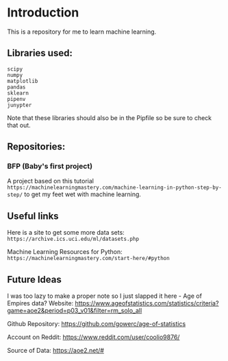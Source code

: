# Introduction

This is a repository for me to learn machine learning.

## Libraries used:

```
scipy
numpy
matplotlib
pandas
sklearn
pipenv
junypter
```

Note that these libraries should also be in the Pipfile so be sure to check that out.

## Repositories:

### BFP (Baby's first project)

A project based on this tutorial `https://machinelearningmastery.com/machine-learning-in-python-step-by-step/` to get my feet wet with machine learning.

## Useful links

Here is a site to get some more data sets: `https://archive.ics.uci.edu/ml/datasets.php`

Machine Learning Resources for Python: `https://machinelearningmastery.com/start-here/#python`

## Future Ideas
I was too lazy to make a proper note so I just slapped it here - Age of Empires data?
Website: https://www.ageofstatistics.com/statistics/criteria?game=aoe2&period=p03_v01&filter=rm_solo_all

Github Repository: https://github.com/gowerc/age-of-statistics

Account on Reddit: https://www.reddit.com/user/coolio9876/

Source of Data: https://aoe2.net/#
